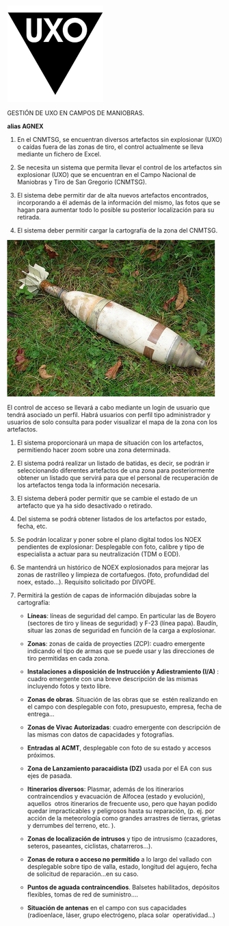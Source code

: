 ![](imagenes/uxo.png)

GESTIÓN DE UXO EN CAMPOS DE MANIOBRAS.

**alias AGNEX**

1.  En el CNMTSG, se encuentran diversos artefactos sin explosionar (UXO) o
    caídas fuera de las zonas de tiro, el control actualmente se lleva mediante
    un fichero de Excel.

2.  Se necesita un sistema que permita llevar el control de los artefactos sin
    explosionar (UXO) que se encuentran en el Campo Nacional de Maniobras y Tiro
    de San Gregorio (CNMTSG).

3.  El sistema debe permitir dar de alta nuevos artefactos encontrados,
    incorporando a él además de la información del mismo, las fotos que se hagan
    para aumentar todo lo posible su posterior localización para su retirada.

4.  El sistema deber permitir cargar la cartografía de la zona del CNMTSG.

![](imagenes/uxo2.jpg)

El control de acceso se llevará a cabo mediante un login de usuario que tendrá
asociado un perfil. Habrá usuarios con perfil tipo administrador y usuarios de
solo consulta para poder visualizar el mapa de la zona con los artefactos.

1.  El sistema proporcionará un mapa de situación con los artefactos,
    permitiendo hacer zoom sobre una zona determinada.

2.  El sistema podrá realizar un listado de batidas, es decir, se podrán ir
    seleccionando diferentes artefactos de una zona para posteriormente obtener
    un listado que servirá para que el personal de recuperación de los
    artefactos tenga toda la información necesaria.

3.  El sistema deberá poder permitir que se cambie el estado de un artefacto que
    ya ha sido desactivado o retirado.

4.  Del sistema se podrá obtener listados de los artefactos por estado, fecha,
    etc.

5.  Se podrán localizar y poner sobre el plano digital todos los NOEX pendientes
    de explosionar: Desplegable con foto, calibre y tipo de especialista a
    actuar para su neutralización (TDM o EOD).

6.  Se mantendrá un histórico de NOEX explosionados para mejorar las zonas de
    rastrilleo y limpieza de cortafuegos. (foto, profundidad del noex, estado…).
    Requisito solicitado por DIVOPE.

7.  Permitirá la gestión de capas de información dibujadas sobre la cartografía:

    -   **Líneas**: líneas de seguridad del campo. En particular las de Boyero
        (sectores de tiro y líneas de seguridad) y F-23 (línea papa). Baudín,
        situar las zonas de seguridad en función de la carga a explosionar.

    -   **Zonas**: zonas de caída de proyecties (ZCP): cuadro emergente
        indicando el tipo de armas que se puede usar y las direcciones de tiro
        permitidas en cada zona.

    -   **Instalaciones a disposición de Instrucción y Adiestramiento (I/A)** :
        cuadro emergente con una breve descripción de las mismas incluyendo
        fotos y texto libre.

    -   **Zonas de obras**. Situación de las obras que se  estén realizando en
        el campo con desplegable con foto, presupuesto, empresa, fecha de
        entrega…

    -   **Zonas de Vivac Autorizadas**: cuadro emergente con descripción de las
        mismas con datos de capacidades y fotografías.

    -   **Entradas al ACMT**, desplegable con foto de su estado y accesos
        próximos.

    -   **Zona de Lanzamiento paracaidista (DZ)** usada por el EA con sus ejes
        de pasada.

    -   **Itinerarios diversos**: Plasmar, además de los itinerarios
        contraincendios y evacuación de Alfocea (estado y evolución), aquellos
         otros itinerarios de frecuente uso, pero que hayan podido quedar
        impracticables y peligrosos hasta su reparación, (p. ej. por acción de
        la meteorología como grandes arrastres de tierras, grietas y derrumbes
        del terreno, etc. ).

    -   **Zonas de localización de intrusos** y tipo de intrusismo (cazadores,
        seteros, paseantes, ciclistas, chatarreros…).

    -   **Zonas de rotura o acceso no permitido** a lo largo del vallado con
        desplegable sobre tipo de valla, estado, longitud del agujero, fecha de
        solicitud de reparación…en su caso.

    -   **Puntos de aguada contraincendios**. Balsetes habilitados, depósitos
        flexibles, tomas de red de suministro….

    -   **Situación de antenas** en el campo con sus capacidades (radioenlace,
        láser, grupo electrógeno, placa solar  operatividad…)
